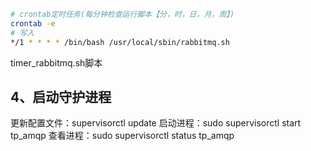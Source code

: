 



```sh
# crontab定时任务(每分钟检查运行脚本【分，时，日，月，周】)
crontab -e
# 写入
*/1 * * * * /bin/bash /usr/local/sbin/rabbitmq.sh

```

timer_rabbitmq.sh脚本


## 4、启动守护进程

更新配置文件：supervisorctl update
启动进程：sudo supervisorctl start tp_amqp
查看进程：sudo supervisorctl status tp_amqp

